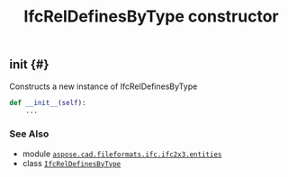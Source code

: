 ﻿---
title: IfcRelDefinesByType constructor
second_title: Aspose.CAD for Python via .NET API References
description: 
type: docs
weight: 10
url: /python-net/aspose.cad.fileformats.ifc.ifc2x3.entities/ifcreldefinesbytype/__init__/
is_root: false
---

## __init__ {#}

Constructs a new instance of IfcRelDefinesByType



```python
def __init__(self):
    ...
```





### See Also
* module [`aspose.cad.fileformats.ifc.ifc2x3.entities`](../../)
* class [`IfcRelDefinesByType`](/cad/python-net/aspose.cad.fileformats.ifc.ifc2x3.entities/ifcreldefinesbytype)
